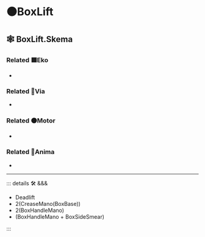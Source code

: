 # 🟠<motor>BoxLift</motor>

## 🕸 BoxLift.Skema

### Related 🟩<ekos>Eko</ekos>

-

### Related 🔻<via>Via</via>

-

### Related 🟠<motor>Motor</motor>

-

### Related 💜<anima>Anima</anima>

-

---

<!-- =================================================== -->
<!-- =================================================== -->
<!-- =================================================== -->
<!-- =================================================== -->
<!-- =================================================== -->
::: details 🛠 <dev>&&&</dev>

- Deadlift
- 2(CreaseMano(BoxBase))
- 2(BoxHandleMano)
- (BoxHandleMano + BoxSideSmear)

:::
